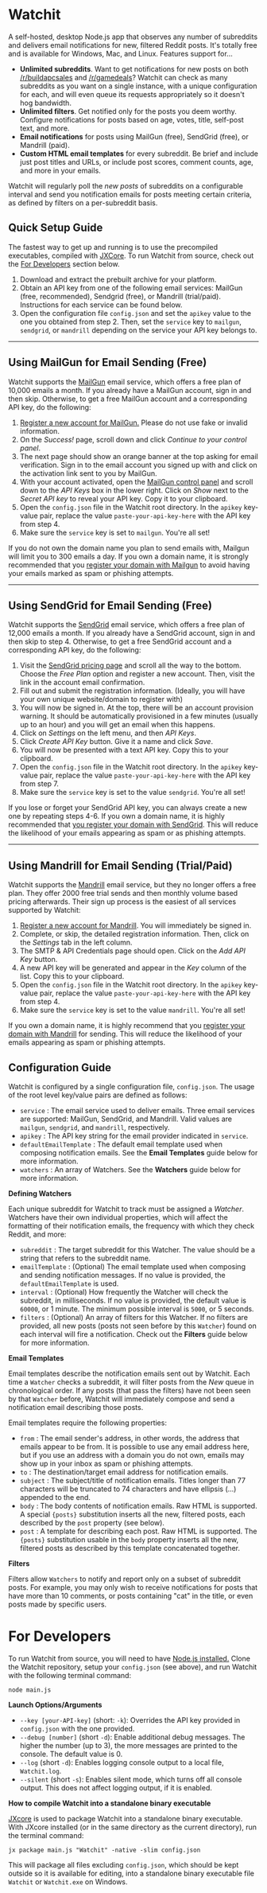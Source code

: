 # Watchit
A self-hosted, desktop Node.js app that observes any number of subreddits and delivers email notifications for new, filtered Reddit posts. It's totally free and is available for Windows, Mac, and Linux. Features support for...

- **Unlimited subreddits**. Want to get notifications for new posts on both [/r/buildapcsales](https://www.reddit.com/r/buildapcsales/new/) and [/r/gamedeals](https://www.reddit.com/r/gamedeals/new/)? Watchit can check as many subreddits as you want on a single instance, with a unique configuration for each, and will even queue its requests appropriately so it doesn't hog bandwidth.
- **Unlimited filters**. Get notified only for the posts you deem worthy. Configure notifications for posts based on age, votes, title, self-post text, and more.
- **Email notifications** for posts using MailGun (free), SendGrid (free), or Mandrill (paid).
- **Custom HTML email templates** for every subreddit. Be brief and include just post titles and URLs, or include post scores, comment counts, age, and more in your emails.

Watchit will regularly poll the *new posts* of subreddits on a configurable interval and send you notification emails for posts meeting certain criteria, as defined by filters on a per-subreddit basis.  

Quick Setup Guide
-----------
The fastest way to get up and running is to use the precompiled executables, compiled with [JXCore](jxcore.com). To run Watchit from source, check out the [For Developers](#for-developers) section below.

 1. Download and extract the prebuilt archive for your platform.
 2. Obtain an API key from one of the following email services: MailGun (free, recommended), Sendgrid (free), or Mandrill (trial/paid). Instructions for each service can be found below.
 3. Open the configuration file `config.json` and set the `apikey` value to the one you obtained from step 2. Then, set the `service` key to `mailgun`, `sendgrid`, or `mandrill` depending on the service your API key belongs to.

----------


Using MailGun for Email Sending (Free)
------------------------------------------------------------

Watchit supports the [MailGun](https://mailgun.com/) email service, which offers a free plan of 10,000 emails a month. If you already have a MailGun account, sign in and then skip. Otherwise, to get a free MailGun account and a corresponding API key, do the following:

 1. [Register a new account for MailGun.](https://mailgun.com/signup) Please do not use fake or invalid information.
 2. On the *Success!* page, scroll down and click *Continue to your control panel*.
 3. The next page should show an orange banner at the top asking for email verification. Sign in to the email account you signed up with and click on the activation link sent to you by MailGun.
 4. With your account activated, open the [MailGun control panel](https://mailgun.com/app/dashboard) and scroll down to the *API Keys* box in the lower right. Click on *Show* next to the *Secret API key* to reveal your API key. Copy it to your clipboard.
 5. Open the `config.json` file in the Watchit root directory. In the `apikey` key-value pair, replace the value `paste-your-api-key-here` with the API key from step 4.
 6. Make sure the `service` key is set to `mailgun`. You're all set!

If you do not own the domain name you plan to send emails with, Mailgun will limit you to 300 emails a day. If you own a domain name, it is strongly recommended that you [register your domain with Mailgun](https://mailgun.com/app/domains/new) to avoid having your emails marked as spam or phishing attempts.


----------


Using SendGrid for Email Sending (Free)
---------------

Watchit supports the [SendGrid](https://sendgrid.com/) email service, which offers a free plan of 12,000 emails a month. If you already have a SendGrid account, sign in and then skip to step 4. Otherwise, to get a free SendGrid account and a corresponding API key, do the following:

 1. Visit the [SendGrid pricing page](https://sendgrid.com/pricing) and scroll all the way to the bottom. Choose the *Free Plan* option and register a new account. Then, visit the link in the account email confirmation.
 3.  Fill out and submit the registration information. (Ideally, you will have your own unique website/domain to register with)
 4. You will now be signed in. At the top, there will be an account provision warning. It should be automatically provisioned in a few minutes (usually up to an hour) and you will get an email when this happens.
 5. Click on *Settings* on the left menu, and then *API Keys*.
 6. Click *Create API Key* button. Give it a name and click *Save*.
 7. You will now be presented with a text API key. Copy this to your clipboard.
 8. Open the `config.json` file in the Watchit root directory. In the `apikey` key-value pair, replace the value `paste-your-api-key-here` with the API key from step 7.
 9. Make sure the `service` key is set to the value `sendgrid`. You're all set!

If you lose or forget your SendGrid API key, you can always create a new one by repeating steps 4-6. If you own a domain name, it is highly recommended that [you register your domain with 
SendGrid](https://sendgrid.com/docs/User_Guide/Settings/Whitelabel/domains.html). This will reduce the likelihood of your emails appearing as spam or as phishing attempts.


----------


Using Mandrill for Email Sending (Trial/Paid)
----------

Watchit supports the [Mandrill](https://mandrill.com/signup/) email service, but they no longer offers a free plan. They offer 2000 free trial sends and then monthly volume based pricing afterwards. Their sign up process is the easiest of all services supported by Watchit:

 1. [Register a new account for Mandrill](https://mandrill.com/signup/). You will immediately be signed in.
 2. Complete, or skip, the detailed registration information. Then, click on the *Settings* tab in the left column.
 3. The SMTP & API Credentials page should open. Click on the *Add API Key* button.
 4. A new API key will be generated and appear in the *Key* column of the list. Copy this to your clipboard.
 5. Open the `config.json` file in the Watchit root directory. In the `apikey` key-value pair, replace the value `paste-your-api-key-here` with the API key from step 4.
 6. Make sure the `service` key is set to the value `mandrill`. You're all set!

If you own a domain name, it is highly recommend that you [register your domain with Mandrill](https://mandrillapp.com/settings/sending-domains) for sending. This will reduce the likelihood of your emails appearing as spam or phishing attempts.

Configuration Guide
----------

Watchit is configured by a single configuration file, `config.json`. The usage of the root level key/value pairs are defined as follows:

 - `service` : The email service used to deliver emails. Three email services are supported: MailGun, SendGrid, and Mandrill. Valid values are `mailgun`, `sendgrid`, and `mandrill`, respectively.
 - `apikey` : The API key string for the email provider indicated in `service`.
 - `defaultEmailTemplate` : The default email template used when composing notification emails. See the **Email Templates** guide below for more information.
 - `watchers` : An array of Watchers. See the **Watchers** guide below for more information.

**Defining Watchers**

Each unique subreddit for Watchit to track must be assigned a *Watcher*. Watchers have their own individual properties, which will affect the formatting of their notification emails, the frequency with which they check Reddit, and more:

 - `subreddit` : The target subreddit for this Watcher. The value should be a string that refers to the subreddit name.
 - `emailTemplate` : (Optional) The email template used when composing and sending notification messages. If no value is provided, the `defaultEmailTemplate` is used.
 - `interval` : (Optional) How frequently the Watcher will check the subreddit, in milliseconds. If no value is provided, the default value is `60000`, or 1 minute. The minimum possible interval is `5000`, or 5 seconds.
 - `filters` : (Optional) An array of filters for this Watcher. If no filters are provided, all new posts (posts not seen before by this `Watcher`) found on each interval will fire a notification. Check out the **Filters** guide below for more information.

**Email Templates**

Email templates describe the notification emails sent out by Watchit. 
Each time a `Watcher` checks a subreddit, it will filter posts from the *New* queue in chronological order. If any posts (that
pass the filters) have not been seen by that `Watcher` before, Watchit will immediately compose and send a notification email
describing those posts. 

Email templates require the following properties:

 - `from` : The email sender's address, in other words, the address that emails appear to be from. 
 It is possible to use any email address here, but if you use an address with a domain you do not own, emails may show up
 in your inbox as spam or phishing attempts.
 - `to` : The destination/target email address for notification emails. 
 - `subject` : The subject/title of notification emails. Titles longer than 77 characters will be truncated to 74 characters
 and have ellipsis (...) appended to the end.
 - `body` : The body contents of notification emails. Raw HTML is supported. A special `{posts}` substitution inserts 
 all the new, filtered posts, each described by the `post` property (see below).
 - `post` : A template for describing each post. Raw HTML is supported. The `{posts}` substitution usable in the `body` property
 inserts all the new, filtered posts as described by this template concatenated together.

**Filters**

Filters allow `Watchers` to notify and report only on a subset of subreddit posts. For example, you may only wish to receive notifications for posts that have more than 10 comments, or posts containing "cat" in the title, or even posts made by specific users. 

# For Developers

To run Watchit from source, you will need to have [Node.js installed.](https://nodejs.org/download/) Clone the Watchit repository, setup your `config.json` (see above), and run Watchit with the following terminal command:

`node main.js`

**Launch Options/Arguments**

 - `--key [your-API-key]` (short: `-k`): Overrides the API key provided in `config.json` with the one provided.
 - `--debug [number]` (short `-d`): Enable additional debug messages. The higher the number (up to 3), the more messages are printed to the console. The default value is 0.
 - `--log` (short `-d`): Enables logging console output to a local file, `Watchit.log`.
 - `--silent` (short `-s`): Enables silent mode, which turns off all console output. This does not affect logging output, if it is enabled.

**How to compile Watchit into a standalone binary executable**

[JXcore](http://jxcore.com/) is used to package Watchit into a standalone binary executable. With JXcore installed (or in the same directory as the current directory), run the terminal command:

`jx package main.js "Watchit" -native -slim config.json`

This will package all files excluding `config.json`, which should be kept outside so it is available for editing, into a standalone binary executable file `Watchit` or `Watchit.exe` on Windows.

